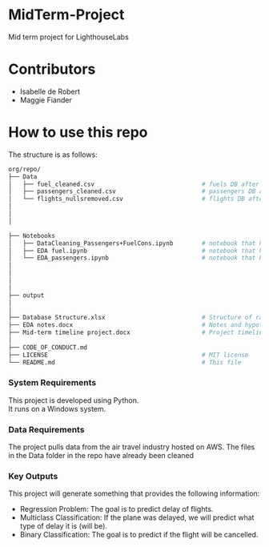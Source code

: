 # MidTerm-Project
Mid term project for LighthouseLabs

# Contributors
- Isabelle de Robert
- Maggie Fiander

# How to use this repo
The structure is as follows:

```bash
org/repo/
├── Data
│   ├── fuel_cleaned.csv                              # fuels DB after cleanining
│   ├── passengers_cleaned.csv                        # passengers DB after cleanining
│   └── flights_nullsremoved.csv                      # flights DB after cleaning
│
│
│

├── Notebooks
│   ├── DataCleaning_Passengers+FuelCons.ipynb        # notebook that has the files passengers_cleaned.csv and fuel_cleaned.csv as outputs           
│   ├── EDA fuel.ipynb                                # notebook that has fuel_cleaned.csv as input
│   └── EDA_passengers.ipynb                          # notebook that has passengers_cleaned.csv as input
│
│
│
│
├── output   
│
│
├── Database Structure.xlsx                           # Structure of raw database used in this project
├── EDA notes.docx                                    # Notes and hypothesis during EDA
├── Mid-term timeline project.docx                    # Project timeline
│
├── CODE_OF_CONDUCT.md 
├── LICENSE                                           # MIT license 
└── README.md                                         # This file
```

### System Requirements

This project is developed using Python.  
It runs on a Windows system.

### Data Requirements

The project pulls data from the air travel industry hosted on AWS.
The files in the Data folder in the repo have already been cleaned
### Key Outputs

This project will generate something that provides the following information:
- Regression Problem: The goal is to predict delay of flights.
- Multiclass Classification: If the plane was delayed, we will predict what type of delay it is (will be).
- Binary Classification: The goal is to predict if the flight will be cancelled.
